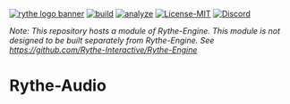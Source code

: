 [![rythe logo banner](https://cdn.discordapp.com/attachments/682321169541890070/767684570199359499/banner.png)](https://legion-engine.com)
[![build](https://github.com/Rythe-Interactive/Rythe-Audio/workflows/build/badge.svg)](https://github.com/Rythe-Interactive/Rythe-Audio/actions?query=workflow%3Abuild)
[![analyze](https://github.com/Rythe-Interactive/Rythe-Audio/workflows/analyze/badge.svg)](https://github.com/Rythe-Interactive/Rythe-Audio/actions?query=workflow%3Aanalyze)
[![License-MIT](https://img.shields.io/github/license/Rythe-Interactive/Rythe-Module-Template)](https://github.com/Rythe-Interactive/Rythe-Module-Template/blob/main/LICENSE)
[![Discord](https://img.shields.io/discord/682321168610623707.svg?label=&logo=discord&logoColor=ffffff&color=7389D8&labelColor=6A7EC2)](https://discord.gg/unVNRbd)

_Note: This repository hosts a module of Rythe-Engine. This module is not designed to be built separately from Rythe-Engine. See https://github.com/Rythe-Interactive/Rythe-Engine_

# Rythe-Audio
